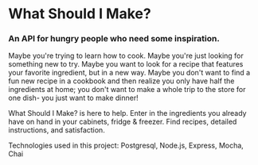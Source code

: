 # What Should I Make?
### An API for hungry people who need some inspiration.

Maybe you're trying to learn how to cook. Maybe you're just looking for something new to try. Maybe you want to look for a recipe that features
your favorite ingredient, but in a new way. Maybe you don't want to find
a fun new recipe in a cookbook and then realize you only have half the ingredients at home; you don't want to make a whole trip to the store for one dish- you just want to make dinner!

What Should I Make? is here to help.
Enter in the ingredients you already have on hand in your cabinets, fridge & freezer. Find recipes, detailed instructions, and satisfaction.


Technologies used in this project:
Postgresql, Node.js, Express, Mocha, Chai
